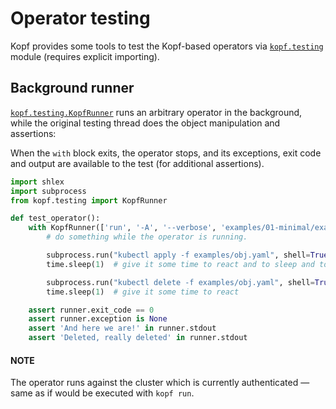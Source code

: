 # Operator testing

Kopf provides some tools to test the Kopf-based operators
via [`kopf.testing`](packages/kopf.testing.md#module-kopf.testing) module (requires explicit importing).

## Background runner

[`kopf.testing.KopfRunner`](packages/kopf.testing.md#kopf.testing.KopfRunner) runs an arbitrary operator in the background,
while the original testing thread does the object manipulation and assertions:

When the `with` block exits, the operator stops, and its exceptions,
exit code and output are available to the test (for additional assertions).

```python
import shlex
import subprocess
from kopf.testing import KopfRunner

def test_operator():
    with KopfRunner(['run', '-A', '--verbose', 'examples/01-minimal/example.py']) as runner:
        # do something while the operator is running.

        subprocess.run("kubectl apply -f examples/obj.yaml", shell=True, check=True)
        time.sleep(1)  # give it some time to react and to sleep and to retry

        subprocess.run("kubectl delete -f examples/obj.yaml", shell=True, check=True)
        time.sleep(1)  # give it some time to react

    assert runner.exit_code == 0
    assert runner.exception is None
    assert 'And here we are!' in runner.stdout
    assert 'Deleted, really deleted' in runner.stdout
```

#### NOTE
The operator runs against the cluster which is currently authenticated —
same as if would be executed with `kopf run`.
